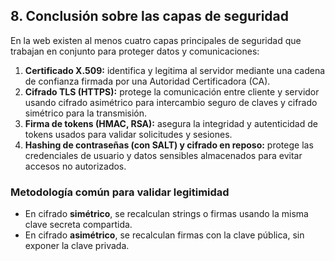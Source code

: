 ## 8. Conclusión sobre las capas de seguridad

En la web existen al menos cuatro capas principales de seguridad que trabajan en conjunto para proteger datos y comunicaciones:

1. **Certificado X.509:** identifica y legitima al servidor mediante una cadena de confianza firmada por una Autoridad Certificadora (CA).  
2. **Cifrado TLS (HTTPS):** protege la comunicación entre cliente y servidor usando cifrado asimétrico para intercambio seguro de claves y cifrado simétrico para la transmisión.  
3. **Firma de tokens (HMAC, RSA):** asegura la integridad y autenticidad de tokens usados para validar solicitudes y sesiones.  
4. **Hashing de contraseñas (con SALT) y cifrado en reposo:** protege las credenciales de usuario y datos sensibles almacenados para evitar accesos no autorizados.  

### Metodología común para validar legitimidad

- En cifrado **simétrico**, se recalculan strings o firmas usando la misma clave secreta compartida.  
- En cifrado **asimétrico**, se recalculan firmas con la clave pública, sin exponer la clave privada.
